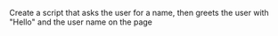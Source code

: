 Create a script that asks the user for a name, then greets the user with "Hello" and the user name on the page

